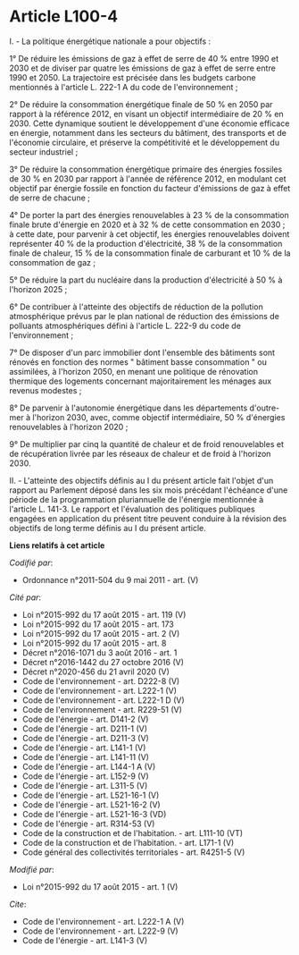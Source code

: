 # Article L100-4

I. - La politique énergétique nationale a pour objectifs : 

1° De réduire les émissions de gaz à effet de serre de 40 % entre 1990 et 2030 et de diviser par quatre les émissions de gaz
à effet de serre entre 1990 et 2050. La trajectoire est précisée dans les budgets carbone mentionnés à l'article L. 222-1 A
du code de l'environnement ; 

2° De réduire la consommation énergétique finale de 50 % en 2050 par rapport à la référence 2012, en visant un objectif
intermédiaire de 20 % en 2030. Cette dynamique soutient le développement d'une économie efficace en énergie, notamment dans
les secteurs du bâtiment, des transports et de l'économie circulaire, et préserve la compétitivité et le développement du
secteur industriel ; 

3° De réduire la consommation énergétique primaire des énergies fossiles de 30 % en 2030 par rapport à l'année de référence
2012, en modulant cet objectif par énergie fossile en fonction du facteur d'émissions de gaz à effet de serre de chacune ; 

4° De porter la part des énergies renouvelables à 23 % de la consommation finale brute d'énergie en 2020 et à 32 % de cette
consommation en 2030 ; à cette date, pour parvenir à cet objectif, les énergies renouvelables doivent représenter 40 % de la
production d'électricité, 38 % de la consommation finale de chaleur, 15 % de la consommation finale de carburant et 10 % de
la consommation de gaz ; 

5° De réduire la part du nucléaire dans la production d'électricité à 50 % à l'horizon 2025 ; 

6° De contribuer à l'atteinte des objectifs de réduction de la pollution atmosphérique prévus par le plan national de
réduction des émissions de polluants atmosphériques défini à l'article L. 222-9 du code de l'environnement ; 

7° De disposer d'un parc immobilier dont l'ensemble des bâtiments sont rénovés en fonction des normes " bâtiment basse
consommation " ou assimilées, à l'horizon 2050, en menant une politique de rénovation thermique des logements concernant
majoritairement les ménages aux revenus modestes ; 

8° De parvenir à l'autonomie énergétique dans les départements d'outre-mer à l'horizon 2030, avec, comme objectif
intermédiaire, 50 % d'énergies renouvelables à l'horizon 2020 ; 

9° De multiplier par cinq la quantité de chaleur et de froid renouvelables et de récupération livrée par les réseaux de
chaleur et de froid à l'horizon 2030. 

II. - L'atteinte des objectifs définis au I du présent article fait l'objet d'un rapport au Parlement déposé dans les six
mois précédant l'échéance d'une période de la programmation pluriannuelle de l'énergie mentionnée à l'article L. 141-3. Le
rapport et l'évaluation des politiques publiques engagées en application du présent titre peuvent conduire à la révision des
objectifs de long terme définis au I du présent article.

**Liens relatifs à cet article**

_Codifié par_:

  - Ordonnance n°2011-504 du 9 mai 2011 - art. (V)

_Cité par_:

  - Loi n°2015-992 du 17 août 2015 - art. 119 (V)
  - Loi n°2015-992 du 17 août 2015 - art. 173
  - Loi n°2015-992 du 17 août 2015 - art. 2 (V)
  - Loi n°2015-992 du 17 août 2015 - art. 8
  - Décret n°2016-1071 du 3 août 2016 - art. 1
  - Décret n°2016-1442 du 27 octobre 2016 (V)
  - Décret n°2020-456 du 21 avril 2020 (V)
  - Code de l'environnement - art. D222-8 (V)
  - Code de l'environnement - art. L222-1 (V)
  - Code de l'environnement - art. L222-1 D (V)
  - Code de l'environnement - art. R229-51 (V)
  - Code de l'énergie - art. D141-2 (V)
  - Code de l'énergie - art. D211-1 (V)
  - Code de l'énergie - art. D211-3 (V)
  - Code de l'énergie - art. L141-1 (V)
  - Code de l'énergie - art. L141-11 (V)
  - Code de l'énergie - art. L144-1 A (V)
  - Code de l'énergie - art. L152-9 (V)
  - Code de l'énergie - art. L311-5 (V)
  - Code de l'énergie - art. L521-16-1 (V)
  - Code de l'énergie - art. L521-16-2 (V)
  - Code de l'énergie - art. L521-16-3 (VD)
  - Code de l'énergie - art. R314-53 (V)
  - Code de la construction et de l'habitation. - art. L111-10 (VT)
  - Code de la construction et de l'habitation. - art. L171-1  (V)
  - Code général des collectivités territoriales - art. R4251-5 (V)

_Modifié par_:

  - Loi n°2015-992 du 17 août 2015 - art. 1 (V)

_Cite_:

  - Code de l'environnement - art. L222-1 A (V)
  - Code de l'environnement - art. L222-9 (V)
  - Code de l'énergie - art. L141-3 (V)
